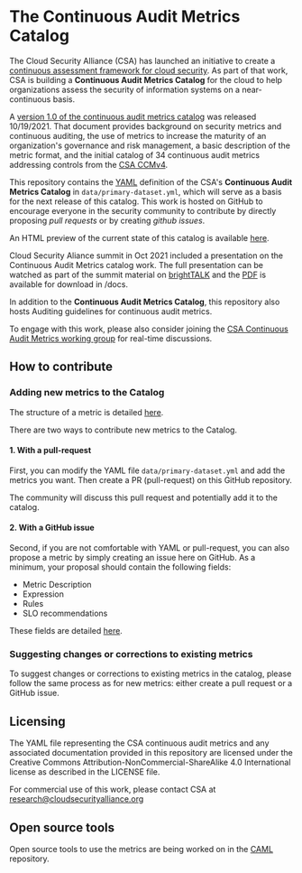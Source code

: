 # The Continuous Audit Metrics Catalog

The Cloud Security Alliance (CSA) has launched an initiative to create a [continuous assessment framework for cloud security](https://cloudsecurityalliance.org/research/working-groups/continuous-audit-metrics/). As part of that work, CSA is building a **Continuous Audit Metrics Catalog** for the cloud to help organizations assess the security of information systems on a near-continuous basis. 

A [version 1.0 of the continuous audit metrics catalog](https://cloudsecurityalliance.org/artifacts/the-continuous-audit-metrics-catalog/) was released 10/19/2021. That document provides background on security metrics and continuous auditing, the use of metrics to increase the maturity of an organization's governance and risk management, a basic description of the metric format, and the initial catalog of 34 continuous audit metrics addressing controls from the [CSA CCMv4](https://cloudsecurityalliance.org/research/cloud-controls-matrix/).

This repository contains the [YAML](https://en.wikipedia.org/wiki/YAML) definition of the CSA's **Continuous Audit Metrics Catalog** in `data/primary-dataset.yml`, which will serve as a basis for the next release of this catalog. This work is hosted on GitHub to encourage everyone in the security community to contribute by directly proposing _pull requests_ or by creating _github issues_.

An HTML preview of the current state of this catalog is available [here](http://htmlpreview.github.io/?https://github.com/cloudsecurityalliance/continuous-audit-metrics/blob/main/metrics-catalog.html). 

Cloud Security Aliance summit in Oct 2021 included a presentation on the Continuous Audit Metrics catalog work. The full presentation can be watched as part of the summit material on [brightTALK](https://www.brighttalk.com/webcast/10415/511360) and the [PDF](https://github.com/cloudsecurityalliance/continuous-audit-metrics/blob/main/docs/v2ContinuousAuditBrightTALK.pdf) is available for download in /docs. 

In addition to the **Continuous Audit Metrics Catalog**, this repository also hosts Auditing guidelines for continuous audit metrics.

To engage with this work, please also consider joining the [CSA Continuous Audit Metrics working group](https://cloudsecurityalliance.org/research/working-groups/continuous-audit-metrics/) for real-time discussions.

## How to contribute 

### Adding new metrics to the Catalog

The structure of a metric is detailed [here](https://github.com/cloudsecurityalliance/continuous-audit-metrics/wiki/Content-of-a-metric).

There are two ways to contribute new metrics to the Catalog. 

#### 1. With a pull-request

First, you can modify the YAML file `data/primary-dataset.yml` and add the metrics you want. Then create a PR (pull-request) on this GitHub repository. 

The community will discuss this pull request and potentially add it to the catalog.

#### 2. With a GitHub issue

Second, if you are not comfortable with YAML or pull-request, you can also propose a metric by simply creating an issue here on GitHub. As a minimum, your proposal should contain the following fields:

- Metric Description
- Expression
- Rules
- SLO recommendations

These fields are detailed [here](https://github.com/cloudsecurityalliance/continuous-audit-metrics/wiki/Content-of-a-metric).

### Suggesting changes or corrections to existing metrics

To suggest changes or corrections to existing metrics in the catalog, please follow the same process as for new metrics: either create a pull request or a GitHub issue.

## Licensing

The YAML file representing the CSA continuous audit metrics and any associated documentation provided in this repository are licensed under 
the Creative Commons Attribution-NonCommercial-ShareAlike 4.0 International license as described in the LICENSE file.

For commercial use of this work, please contact CSA at research@cloudsecurityalliance.org

## Open source tools

Open source tools to use the metrics are being worked on in the [CAML](https://github.com/continube/CAML) repository. 

